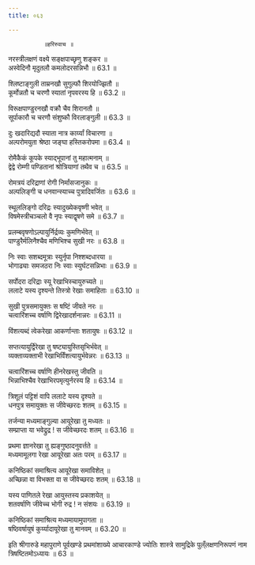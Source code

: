 ```yaml
---
title: ०६३

---
```

              ॥हरिरुवाच ॥  
नरस्त्रीलक्षणं वक्ष्ये सङ्क्षपाच्छृणु शङ्कर ॥  
अस्वेदिनौ मृदुतलौ कमलोदरसन्निभौ ॥ 63.1 ॥  
  
श्लिष्टाङ्गुली ताम्रनखौ सुगुल्फौ शिरयोज्झितौ ॥  
कूर्मोन्नतौ च चरणौ स्यातां नृपवरस्य हि ॥ 63.2 ॥  
  
विरूक्षपाण्डुरनखौ वक्रौ चैव शिरानतौ ॥  
सूर्पाकारौ च चरणौ संशुष्कौ विरलाङ्गुली ॥ 63.3 ॥  
  
दुः खदारिद्यदौ स्याता नात्र कार्य्यां विचारणा ॥  
अल्परोमयुता श्रेष्ठा जङ्घा हस्तिकरोपमा ॥ 63.4 ॥  
  
रोमैकैकं कूपके स्याद्भूपानां तु महात्मनाम् ॥  
द्वेद्वे रोम्णी पण्डितानां श्रोत्रियाणां तथैव च ॥ 63.5 ॥  
  
रोमत्रयं दरिद्राणां रोगी निर्मांसजानुकः ॥  
अल्पलिङ्गी च धनवान्स्याच्च पुत्रादिवर्जितः ॥ 63.6 ॥  
  
स्थूललिङ्गो दरिद्रः स्यादुख्येकवृष्णी भवेत् ॥  
विषमेस्त्रीचञ्चलो वै नृपः स्याद्वृषणे समे ॥ 63.7 ॥  
  
प्रलम्बवृषणोऽल्पायुर्निर्द्रव्यः कुमणिर्भवेत् ॥  
पाण्डुरैर्मलिनैश्चैव मणिभिश्च सुखी नरः ॥ 63.8 ॥  
  
निः स्वाः सशब्दमूत्राः स्युर्नृपा निश्शब्दधारया ॥  
भोगाढ्याः समजठरा निः स्वाः स्युर्घटसन्निभाः ॥ 63.9 ॥  
  
सर्पोदरा दरिद्राः स्यू रेखाभिस्चायुरुच्यते ॥  
ललाटे यस्य दृश्यन्ते तिस्त्रो रेखाः समाहिताः ॥ 63.10 ॥  
  
सुखी पुत्रसमायुक्तः स षष्टिं जीवते नरः ॥  
चत्वारिंशच्च वर्षाणि द्विरेखादर्शनान्नरः ॥ 63.11 ॥  
  
विंशत्यब्दं त्वेकरेखा आकर्णान्ताः शतायुषः ॥ 63.12 ॥  
  
सप्तत्यायुर्द्विरेखा तु षष्ट्यायुस्तिसृभिर्भवेत् ॥  
व्यक्ताव्यक्ताभी रेखाभिर्विंशत्यायुर्भवेन्नरः ॥ 63.13 ॥  
  
चत्वारिंशच्च वर्षाणि हीनरेखस्तु जीवति ॥  
भिन्नाभिश्चैव रेखाभिरपमृत्युर्नरस्य हि ॥ 63.14 ॥  
  
त्रिशूलं पट्टिशं वापि ललाटे यस्य दृश्यते ॥  
धनपुत्र समायुक्तः स जीवेच्छरदः शतम् ॥ 63.15 ॥  
  
तर्जन्या मध्यमाङ्गुल्या आयूरेखा तु मध्यतः ॥  
सम्प्राप्ता या भवेद्रुद्र ! स जीवेच्छरदः शतम् ॥ 63.16 ॥  
  
प्रथमा ज्ञानरेखा तु ह्यङ्गुष्ठादनुवर्त्तते ॥  
मध्यमामूलगा रेखा आयूरेखा अतः परम् ॥ 63.17 ॥  
  
कनिष्ठिकां समाश्रित्य आयूरेखा समाविशेत् ॥  
अच्छिन्ना वा विभक्ता वा स जीवेच्छरदः शतम् ॥ 63.18 ॥  
  
यस्य पाणितले रेखा आयुस्तस्य प्रकाशयेत् ॥  
शतवर्षाणि जीवेच्च भोगी रुद्र ! न संशयः ॥ 63.19 ॥  
  
कनिष्ठिकां समाश्रित्य मध्यमायामुपागता ॥  
षष्ठिवर्षायुषं कुर्य्यादायूरेखा तु मानवम् ॥ 63.20 ॥  
  
इति श्रीगारुडे महापुराणे पूर्वखण्डे प्रथमांशाख्ये आचारकाण्डे ज्योतिः शास्त्रे सामुद्रिके पुल्ँलक्षणनिरूपणं नाम त्रिषष्टितमोऽध्यायः ॥ 63 ॥